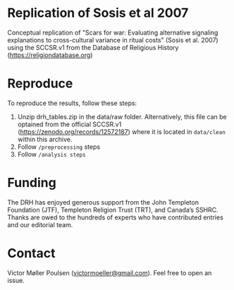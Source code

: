 # Replication of Sosis et al 2007
Conceptual replication of "Scars for war: Evaluating alternative signaling explanations to cross-cultural variance in ritual costs" (Sosis et al. 2007) using the SCCSR.v1 from the Database of Religious History (https://religiondatabase.org)

# Reproduce
To reproduce the results, follow these steps: 
1. Unzip drh_tables.zip in the data/raw folder. Alternatively, this file can be optained from the official SCCSR.v1 (https://zenodo.org/records/12572187) where it is located in `data/clean` within this archive. 
2. Follow `/preprocessing` steps 
3. Follow `/analysis steps` 

# Funding 
The DRH has enjoyed generous support from the John Templeton Foundation (JTF), Templeton Religion Trust (TRT), and Canada’s SSHRC. Thanks are owed to the hundreds of experts who have contributed entries and our editorial team. 

# Contact 
Victor Møller Poulsen (victormoeller@gmail.com). Feel free to open an issue. 